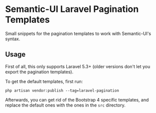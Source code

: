 # Semantic-UI Laravel Pagination Templates

Small snippets for the pagination templates to work with Semantic-UI's syntax.

## Usage

First of all, this only supports Laravel 5.3+ (older versions don't let you export the pagination templates).

To get the default templates, first run:

`php artisan vendor:publish --tag=laravel-pagination`

Afterwards, you can get rid of the Bootstrap 4 specific templates, and replace the default ones with the ones in the `src` directory.
